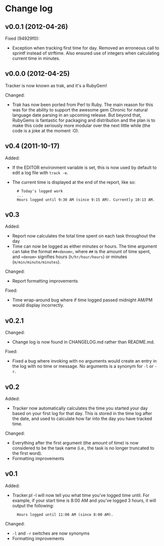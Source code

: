 # Change log

## v0.0.1 (2012-04-26)

Fixed (94929f0):

* Exception when tracking first time for day. Removed an erroneous call
  to sprintf instead of strftime. Also ensured use of integers when
  calculating current time in minutes.

## v0.0.0 (2012-04-25)

Tracker is now known as trak, and it's a RubyGem!

Changed:

* Trak has now been ported from Perl to Ruby. The main reason for this
  was for the ability to support the awesome gem Chronic for natural
  language date parsing in an upcoming release. But beyond that,
  RubyGems is fantastic for packaging and distribution and the plan is
  to make this code seriously more modular over the next little while
  (the code is a joke at the moment :O).

## v0.4 (2011-10-17)

Added:

* If the EDITOR environment variable is set, this is now used by default
  to edit a log file with `track -e`.

* The current time is displayed at the end of the report, like so:

        # Today's logged work
        ...
        Hours logged until 9:30 AM (since 9:15 AM). Currently 10:13 AM.

## v0.3

Added:

* Report now calculates the total time spent on each task throughout the
  day
* Time can now be logged as either minutes or hours. The time argument
  can take the format `##<denom>`, where `##` is the amount of time
  spent, and `<denom>` signifies hours (`h/hr/hour/hours`) or minutes
  (`m/min/minute/minutes`).

Changed:

* Report formatting improvements

Fixed:

* Time wrap-around bug where if time logged passed midnight AM/PM would
  display incorrectly.

## v0.2.1

Changed:

* Change log is now found in CHANGELOG.md rather than README.md.

Fixed:

* Fixed a bug where invoking with no arguments would create an entry in
  the log with no time or message. No arguments is a synonym for `-l` or
  `-r`.

## v0.2

Added:

* Tracker now automatically calculates the time you started your day
  based on your first log for that day. This is stored in the time log
  after the date, and used to calculate how far into the day you have
  tracked time.

Changed:

* Everything after the first argument (the amount of time) is now
  considered to be the task name (i.e., the task is no longer truncated
  to the first word).
* Formatting improvements

## v0.1

Added:

* Tracker.pl -l will now tell you what time you've logged time until.
  For example, if your start time is 8:00 AM and you've logged 3 hours,
  it will output the following:

        Hours logged until 11:00 AM (since 8:00 AM).

Changed:

* `-l` and `-r` switches are now synonyms
* Formatting improvements
